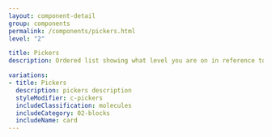 ```yaml
---
layout: component-detail
group: components
permalink: /components/pickers.html
level: "2"

title: Pickers
description: Ordered list showing what level you are on in reference to the site

variations:
- title: Pickers
  description: pickers description
  styleModifier: c-pickers
  includeClassification: molecules
  includeCategory: 02-blocks
  includeName: card
---
```

